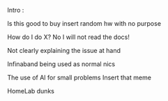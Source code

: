 Intro : 





Is this good to buy insert random hw with no purpose 

How do I do X? No I will not read the docs! 

Not clearly explaining the issue at hand 

Infinaband being used as normal nics 

The use of AI for small problems
Insert that meme


HomeLab dunks 
